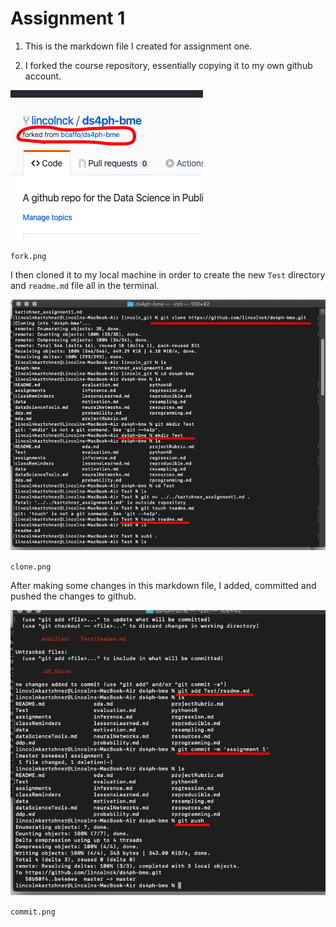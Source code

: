 # Assignment 1

1. This is the markdown file I created for assignment one.

2. I forked the course repository, essentially copying it to my own github account. 

![Fork Screenshot](./fork.png)

`fork.png`

I then cloned it to my local machine in order to create the new `Test` directory and `readme.md` file all in the terminal. 

![Clone Screenshot](./clone.png)

`clone.png`

After making some changes in this markdown file, I added, committed and pushed the changes to github.

![Commit Screenshot](./commit.png)

`commit.png`
